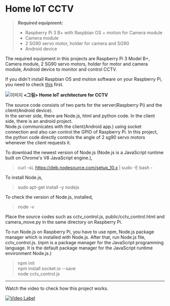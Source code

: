 # Home IoT CCTV

> **Required equipment:**
> - Raspberry Pi 3 B+ with Raspbian OS + motion for Camera module
> - Camera module
> - 2 SG90 servo motor, holder for camera and SG90
> - Android device

The required equipment in this projects are Raspberry Pi 3 Model B+, Camera module, 2 SG90 servo motors, holder for motor and camera module, Android device to monitor and control CCTV.  

If you didn't install Raspbian OS and motion software on your Raspberry Pi, you need to check [this](https://github.com/jwluv/HomeIoT_CCTV/blob/master/RaspberryPi_setup_Camera_install.pdf) first. 


![이미지](https://github.com/jwluv/HomeIoT_CCTV/blob/master/HomeIoT_CCTV.jpg)
**<그림> Home IoT architecture for CCTV**

The source code consists of two parts for the server(Raspberry Pi) and the client(Android device). <br>
In the server side, there are Node.js, html and python code. In the client side, there is an android project. <br>
Node.js communicates with the client(Android app.) using socket connection and also can control the GPIO of Raspberry Pi.
In this project, the python code directly controls the angle of 2 sg90 servo motors whenever the client requests it.

To download the newest version of Node.js (Node.js is a JavaScript runtime built on Chrome's V8 JavaScript engine.),
> curl -sL https://deb.nodesource.com/setup_10.x | sudo -E bash -

To install Node.js,
> sudo apt-get install -y nodejs

To check the version of Node.js, installed,
> node -v

Place the source codes such as cctv_control.js, public/cctv_control.html and camera_move.py in the same directory on Raspberry Pi.

To run Node.js on Raspberry Pi, you have to use npm, Node.js package manager which is installed with Node.js. After that, run Node.js file, cctv_control.js.
(npm is a package manager for the JavaScript programming language. It is the default package manager for the JavaScript runtime environment Node.js.)

> npm init <br>
> npm install socket.io --save <br>
> node cctv_control.js



----------------------------------------------------------------------------------------------------------
Watch the video to check how this project works. 

[![Video Label](http://img.youtube.com/vi/M9G-p8C65eI/0.jpg)](https://www.youtube.com/watch?v=M9G-p8C65eI)

